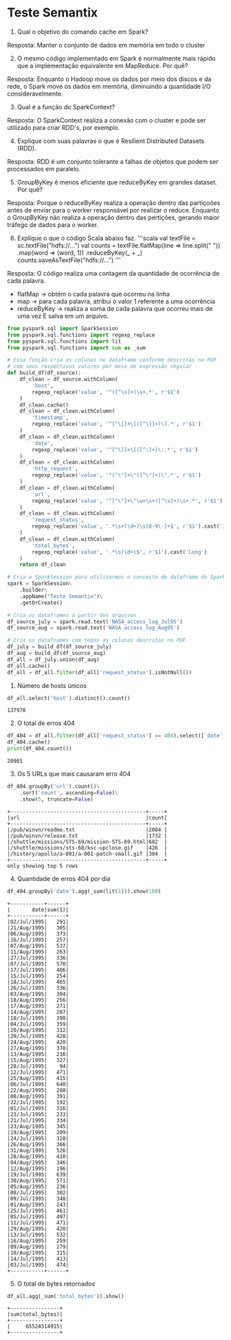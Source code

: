 # Teste Semantix

1. Qual o objetivo do comando cache em Spark?

Resposta: Manter o conjunto de dados em memória em todo o cluster



2. O mesmo código implementado em Spark é normalmente mais rápido que a implementação equivalente em
MapReduce. Por quê?

Resposta: Enquanto o Hadoop move os dados por meio dos discos e da rede, o Spark move os dados em memória, diminuindo a quantidade I/O consideravelmente.



3. Qual é a função do SparkContext?

Resposta: O SparkContext realiza a conexão com o cluster e pode ser utilizado para criar RDD's, por exemplo.

4. Explique com suas palavras o que é Resilient Distributed Datasets (RDD).

Resposta: RDD é um conjunto tolerante a falhas de objetos que podem ser processados em paralelo.

5. GroupByKey é menos eficiente que reduceByKey em grandes dataset. Por quê?

Resposta: Porque o reduceByKey realiza a operação dentro das partiçoões antes de enviar para o worker responsável por realizar o reduce. Enquanto o GroupByKey não realiza a operação dentro das pertições, gerando maior tráfego de dados para o worker.

6. Explique o que o código Scala abaixo faz.
'''scala
val textFile = sc.textFile("hdfs://...")
val counts = textFile.flatMap(line => line.split(" "))
.map(word => (word, 1))
.reduceByKey(_ + _)
counts.saveAsTextFile("hdfs://...")
'''

Resposta: O código realiza uma contagem da quantidade de ocorrência de cada palavra.
* flatMap -> obtém o cada palavra que ocorreu na linha
* map -> para cada palavra, atribui o valor 1 referente a uma ocorrência
* reduceByKey -> realiza a soma de cada palavra que ocorreu mais de uma vez
E salva em um arquivo.


```python
from pyspark.sql import SparkSession
from pyspark.sql.functions import regexp_replace
from pyspark.sql.functions import lit
from pyspark.sql.functions import sum as _sum
```


```python
# Essa função cria as colunas no dataframe conforme descritas no PDF
# com seus respectivos valores por meio de expressão regular
def build_df(df_source):
    df_clean = df_source.withColumn(
        'host',
        regexp_replace('value', '^([^\s]+)\s+.*', r'$1')
    )
    df_clean.cache()
    df_clean = df_clean.withColumn(
        'timestamp',
        regexp_replace('value', '^[^\[]+\[([^\]]+)\].*', r'$1')
    )
    df_clean = df_clean.withColumn(
        'date',
        regexp_replace('value', '^[^\[]+\[([^:]+)\:.*', r'$1')
    )
    df_clean = df_clean.withColumn(
        'http_request',
        regexp_replace('value', '^[^\"]+\"([^\"]+)\".*', r'$1')
    )
    df_clean = df_clean.withColumn(
        'url',
        regexp_replace('value', '^[^\"]+\"\w+\s+([^\s]+)\s+.*', r'$1')
    )
    df_clean = df_clean.withColumn(
        'request_status',
        regexp_replace('value', '.*\s+(\d+)\s[0-9\-]+$', r'$1').cast('Integer')
    )
    df_clean = df_clean.withColumn(
        'total_bytes',
        regexp_replace('value', '.*\s(\d+)$', r'$1').cast('Long')
    )
    return df_clean
```


```python
# Cria o SparkSession para utilizarmos o conceito de dataframe do Spark
spark = SparkSession\
    .builder\
    .appName("Teste Semantix")\
    .getOrCreate()
```


```python
# Cria os dataframes a partir dos arquivos
df_source_july = spark.read.text('NASA_access_log_Jul95')
df_source_aug = spark.read.text('NASA_access_log_Aug95')
```


```python
# Cria os dataframes com todas as colunas descritas no PDF
df_july = build_df(df_source_july)
df_aug = build_df(df_source_aug)
df_all = df_july.union(df_aug)
df_all.cache()
df_all = df_all.filter(df_all['request_status'].isNotNull())
```

1. Número de hosts únicos


```python
df_all.select('host').distinct().count()
```




    137978



2. O total de erros 404


```python
df_404 = df_all.filter(df_all['request_status'] == 404).select(['date', 'url', 'request_status'])
df_404.cache()
print(df_404.count())
```

    20901


3. Os 5 URLs que mais causaram erro 404


```python
df_404.groupBy('url').count()\
    .sort('count', ascending=False)\
    .show(5, truncate=False)
```

    +--------------------------------------------+-----+
    |url                                         |count|
    +--------------------------------------------+-----+
    |/pub/winvn/readme.txt                       |2004 |
    |/pub/winvn/release.txt                      |1732 |
    |/shuttle/missions/STS-69/mission-STS-69.html|682  |
    |/shuttle/missions/sts-68/ksc-upclose.gif    |426  |
    |/history/apollo/a-001/a-001-patch-small.gif |384  |
    +--------------------------------------------+-----+
    only showing top 5 rows
    


4. Quantidade de erros 404 por dia




```python
df_404.groupBy('date').agg(_sum(lit(1))).show(100)
```

    +-----------+------+
    |       date|sum(1)|
    +-----------+------+
    |02/Jul/1995|   291|
    |21/Aug/1995|   305|
    |06/Aug/1995|   373|
    |16/Jul/1995|   257|
    |07/Aug/1995|   537|
    |11/Aug/1995|   263|
    |27/Jul/1995|   336|
    |07/Jul/1995|   570|
    |17/Jul/1995|   406|
    |15/Jul/1995|   254|
    |18/Jul/1995|   465|
    |26/Jul/1995|   336|
    |03/Aug/1995|   304|
    |18/Aug/1995|   256|
    |17/Aug/1995|   271|
    |14/Aug/1995|   287|
    |10/Jul/1995|   398|
    |04/Jul/1995|   359|
    |20/Aug/1995|   312|
    |20/Jul/1995|   428|
    |24/Aug/1995|   420|
    |27/Aug/1995|   370|
    |13/Aug/1995|   216|
    |15/Aug/1995|   327|
    |28/Jul/1995|    94|
    |12/Jul/1995|   471|
    |25/Aug/1995|   415|
    |06/Jul/1995|   640|
    |22/Aug/1995|   288|
    |08/Aug/1995|   391|
    |22/Jul/1995|   192|
    |01/Jul/1995|   316|
    |23/Jul/1995|   233|
    |21/Jul/1995|   334|
    |23/Aug/1995|   345|
    |19/Aug/1995|   209|
    |24/Jul/1995|   328|
    |26/Aug/1995|   366|
    |31/Aug/1995|   526|
    |28/Aug/1995|   410|
    |04/Aug/1995|   346|
    |12/Aug/1995|   196|
    |19/Jul/1995|   639|
    |30/Aug/1995|   571|
    |05/Aug/1995|   236|
    |08/Jul/1995|   302|
    |09/Jul/1995|   348|
    |01/Aug/1995|   243|
    |25/Jul/1995|   461|
    |05/Jul/1995|   497|
    |11/Jul/1995|   471|
    |29/Aug/1995|   420|
    |13/Jul/1995|   532|
    |16/Aug/1995|   259|
    |09/Aug/1995|   279|
    |10/Aug/1995|   315|
    |14/Jul/1995|   413|
    |03/Jul/1995|   474|
    +-----------+------+
    


5. O total de bytes retornados


```python
df_all.agg(_sum('total_bytes')).show()
```

    +----------------+
    |sum(total_bytes)|
    +----------------+
    |     65524314915|
    +----------------+
    

